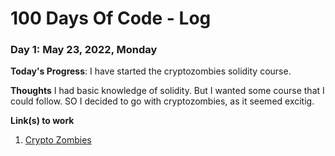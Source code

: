 # 100 Days Of Code - Log

### Day 1: May 23, 2022, Monday 

**Today's Progress**: I have started the cryptozombies solidity course.

**Thoughts** I had basic knowledge of solidity. But I wanted some course that I could follow. SO I decided to go with cryptozombies, as it seemed excitig.

**Link(s) to work**
1. [Crypto Zombies](https://cryptozombies.io/)

